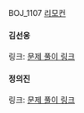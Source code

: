 BOJ_1107 [리모컨](https://www.acmicpc.net/problem/1107)<br>

#### 김선웅
링크: [문제 풀이 링크](https://github.com/dnd2dnd/coding-test/commit/1042b9193a33703216de14f9bceaf5d557f232b3)

#### 정의진 
링크: [문제 풀이 링크](https://github.com/uijin-j/algorithm-coding-test/tree/main/%EB%B0%B1%EC%A4%80/Gold/1107.%E2%80%85%EB%A6%AC%EB%AA%A8%EC%BB%A8)

